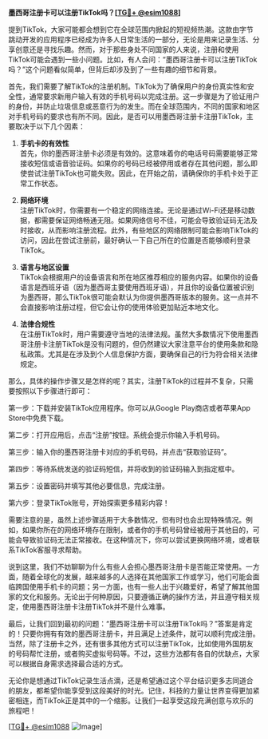 **墨西哥注册卡可以注册TikTok吗？[[TG💪+ @esim1088](https://t.me/s/esim1088)]**

提到TikTok，大家可能都会想到它在全球范围内掀起的短视频热潮。这款由字节跳动开发的应用程序已经成为许多人日常生活的一部分，无论是用来记录生活、分享创意还是寻找乐趣。然而，对于那些身处不同国家的人来说，注册和使用TikTok可能会遇到一些小问题。比如，有人会问：“墨西哥注册卡可以注册TikTok吗？”这个问题看似简单，但背后却涉及到了一些有趣的细节和背景。

首先，我们需要了解TikTok的注册机制。TikTok为了确保用户的身份真实性和安全性，通常要求新用户输入有效的手机号码以完成注册。这一步骤是为了验证用户的身份，并防止垃圾信息或恶意行为的发生。而在全球范围内，不同的国家和地区对手机号码的要求也有所不同。因此，是否可以用墨西哥注册卡注册TikTok，主要取决于以下几个因素：

1. **手机卡的有效性**  
   首先，你的墨西哥注册卡必须是有效的。这意味着你的电话号码需要能够正常接收短信或语音验证码。如果你的号码已经被停用或者存在其他问题，那么即使尝试注册TikTok也可能失败。因此，在开始之前，请确保你的手机卡处于正常工作状态。

2. **网络环境**  
   注册TikTok时，你需要有一个稳定的网络连接。无论是通过Wi-Fi还是移动数据，都需要保证网络畅通无阻。如果网络信号不佳，可能会导致验证码无法及时接收，从而影响注册流程。此外，有些地区的网络限制可能会影响TikTok的访问，因此在尝试注册前，最好确认一下自己所在的位置是否能够顺利登录TikTok。

3. **语言与地区设置**  
   TikTok会根据用户的设备语言和所在地区推荐相应的服务内容。如果你的设备语言是西班牙语（因为墨西哥主要使用西班牙语），并且你的设备位置被识别为墨西哥，那么TikTok很可能会默认为你提供墨西哥版本的服务。这一点并不会直接影响注册过程，但它会让你的使用体验更加贴近本地文化。

4. **法律合规性**  
   在注册TikTok时，用户需要遵守当地的法律法规。虽然大多数情况下使用墨西哥注册卡注册TikTok是没有问题的，但仍然建议大家注意平台的使用条款和隐私政策。尤其是在涉及到个人信息保护方面，要确保自己的行为符合相关法律规定。

那么，具体的操作步骤又是怎样的呢？其实，注册TikTok的过程并不复杂，只需要按照以下步骤进行即可：

第一步：下载并安装TikTok应用程序。你可以从Google Play商店或者苹果App Store中免费下载。

第二步：打开应用后，点击“注册”按钮。系统会提示你输入手机号码。

第三步：输入你的墨西哥注册卡对应的手机号码，并点击“获取验证码”。

第四步：等待系统发送的验证码短信，并将收到的验证码输入到指定框中。

第五步：设置密码并填写其他必要信息，完成注册。

第六步：登录TikTok账号，开始探索更多精彩内容！

需要注意的是，虽然上述步骤适用于大多数情况，但有时也会出现特殊情况。例如，如果你所在的网络环境存在限制，或者你的手机号码曾经被用于其他目的，可能会导致验证码无法正常接收。在这种情况下，你可以尝试更换网络环境，或者联系TikTok客服寻求帮助。

说到这里，我们不妨聊聊为什么有些人会担心墨西哥注册卡是否能正常使用。一方面，随着全球化的发展，越来越多的人选择在其他国家工作或学习，他们可能会面临跨国使用手机卡的问题；另一方面，也有一些人出于兴趣爱好，希望了解其他国家的文化和服务。无论出于何种原因，只要遵循正确的操作方法，并且遵守相关规定，使用墨西哥注册卡注册TikTok并不是什么难事。

最后，让我们回到最初的问题：“墨西哥注册卡可以注册TikTok吗？”答案是肯定的！只要你拥有有效的墨西哥注册卡，并且满足上述条件，就可以顺利完成注册。当然，除了注册卡之外，还有很多其他方式可以注册TikTok，比如使用外国朋友的号码帮忙注册，或者购买虚拟号码等。不过，这些方法都有各自的优缺点，大家可以根据自身需求选择最合适的方式。

无论你是想通过TikTok记录生活点滴，还是希望通过这个平台结识更多志同道合的朋友，都希望你能享受到这段美好的时光。记住，科技的力量让世界变得更加紧密相连，而TikTok正是其中的一个缩影。让我们一起享受这段充满创意与欢乐的旅程吧！

[[TG💪+ @esim1088](https://t.me/s/esim1088) ![Image](https://i.postimg.cc/4NQfJmqS/Snipaste-2025-05-13-00-14-12.png)]